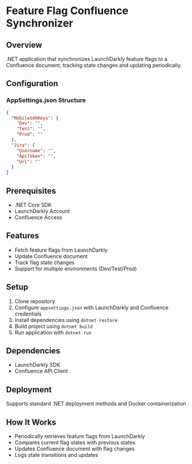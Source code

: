 # Feature Flag Confluence Synchronizer

## Overview
.NET application that synchronizes LaunchDarkly feature flags to a Confluence document, tracking state changes and updating periodically.

## Configuration

### AppSettings.json Structure
```json
{
  "MobileSdkKeys": {
    "Dev": "",
    "Test": "",
    "Prod": ""
  },
  "Jira": {
    "Username": "",
    "ApiToken": "",
    "Url": ""
  }
}
```

## Prerequisites
- .NET Core SDK
- LaunchDarkly Account
- Confluence Access

## Features
- Fetch feature flags from LaunchDarkly
- Update Confluence document
- Track flag state changes
- Support for multiple environments (Dev/Test/Prod)

## Setup
1. Clone repository
2. Configure `appsettings.json` with LaunchDarkly and Confluence credentials
3. Install dependencies using `dotnet restore`
4. Build project using `dotnet build`
5. Run application with `dotnet run`

## Dependencies
- LaunchDarkly SDK
- Confluence API Client

## Deployment
Supports standard .NET deployment methods and Docker containerization

## How It Works
- Periodically retrieves feature flags from LaunchDarkly
- Compares current flag states with previous states
- Updates Confluence document with flag changes
- Logs state transitions and updates
